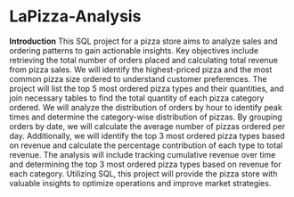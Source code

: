 # LaPizza-Analysis
**Introduction**
This SQL project for a pizza store aims to analyze sales and ordering patterns to gain actionable insights. Key objectives include retrieving the total number of orders placed and calculating total revenue from pizza sales. We will identify the highest-priced pizza and the most common pizza size ordered to understand customer preferences. The project will list the top 5 most ordered pizza types and their quantities, and join necessary tables to find the total quantity of each pizza category ordered. We will analyze the distribution of orders by hour to identify peak times and determine the category-wise distribution of pizzas. By grouping orders by date, we will calculate the average number of pizzas ordered per day. Additionally, we will identify the top 3 most ordered pizza types based on revenue and calculate the percentage contribution of each type to total revenue. The analysis will include tracking cumulative revenue over time and determining the top 3 most ordered pizza types based on revenue for each category. Utilizing SQL, this project will provide the pizza store with valuable insights to optimize operations and improve market strategies.
